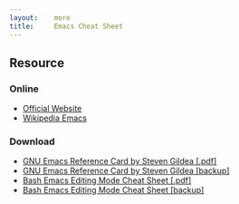 ```yaml
---
layout:    more
title:     Emacs Cheat Sheet 
---
```

<div class="content content-400">
    <div class="board board-326">
        <h2 class="board-title">Resource</h2>
        <div class="board-card">
            <h3 class="board-card-title">Online</h3>
            <ul>
                <li><a href="http://www.gnu.org/software/emacs/">Official Website</a></li>
                <li><a href="http://en.wikipedia.org/wiki/Emacs">Wikipedia Emacs</a></li>
            </ul>
        </div>
        <div class="board-card">
            <h3 class="board-card-title">Download</h3>
            <ul>
                <li><a href="http://refcards.com/refcard/gnu-emacs-gildeas">GNU Emacs Reference Card by Steven Gildea [.pdf]</a></li>
                <li><a href="/static/cs/emacs-refcard-a4.pdf">GNU Emacs Reference Card by Steven Gildea [backup]</a></li>
                <li><a href="http://www.catonmat.net/blog/bash-emacs-editing-mode-cheat-sheet/">Bash Emacs Editing Mode Cheat Sheet [.pdf]</a></li>
                <li><a href="/static/cs/readline-emacs-editing-mode-cheat-sheet.pdf">Bash Emacs Editing Mode Cheat Sheet [backup]</a></li>
            </ul>
        </div>
    </div>
</div>
